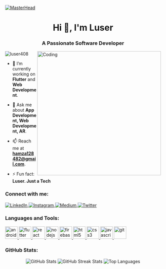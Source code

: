 <!-- Dark Themed GitHub Profile README -->
[![MasterHead](https://media.giphy.com/media/xT9IgzoKnwFNmISR8I/giphy.gif)](https://luser408.github.io)

<h1 align="center">Hi 👋, I'm Luser</h1>
<h3 align="center">A Passionate Software Developer</h3>

<img align="right" alt="Coding" width="400" src="https://media.giphy.com/media/qgQUggAC3Pfv687qPC/giphy.gif">

<p align="left"> <img src="https://komarev.com/ghpvc/?username=luser408&label=Profile%20views&color=ff69b4&style=flat" alt="luser408" /> </p>

- 🌱 I’m currently working on **Flutter** and **Web Development**.
  
- 💬 Ask me about **App Development, Web Development, AR**.
  
- 📫 Reach me at **hamza128482@gmail.com**.

- ⚡ Fun fact: **Luser. Just a Tech**

<h3 align="left">Connect with me:</h3>
<p align="left">
  <a href="https://www.linkedin.com/in/hamza-khan-8a6009230?utm_source=share&utm_campaign=share_via&utm_content=profile&utm_medium=android_app" target="_blank">
    <img align="center" src="https://img.shields.io/badge/LinkedIn-0077B5?style=for-the-badge&logo=linkedin&logoColor=white" alt="LinkedIn" />
  </a>
  <a href="https://www.instagram.com/hamza_khanjadoon?igshid=MWY3dDAwazUzaXFreA==" target="_blank">
    <img align="center" src="https://img.shields.io/badge/Instagram-E4405F?style=for-the-badge&logo=instagram&logoColor=white" alt="Instagram" />
  </a>
  <a href="https://medium.com/@hamza128482" target="_blank">
    <img align="center" src="https://img.shields.io/badge/Medium-12100E?style=for-the-badge&logo=medium&logoColor=white" alt="Medium" />
  </a>
  <a href="https://x.com/Hamza_221B?t=_GrqVsz8bC4Nt04TX8FYRA&s=09" target="_blank">
    <img align="center" src="https://img.shields.io/badge/Twitter-1DA1F2?style=for-the-badge&logo=twitter&logoColor=white" alt="Twitter" />
  </a>
</p>

<h3 align="left">Languages and Tools:</h3>
<p align="left"> 
  <a href="https://developer.android.com" target="_blank"> 
    <img src="https://img.icons8.com/color/48/000000/android-os.png" alt="android" width="40" height="40"/> 
  </a> 
  <a href="https://flutter.dev" target="_blank"> 
    <img src="https://img.icons8.com/color/48/000000/flutter.png" alt="flutter" width="40" height="40"/> 
  </a> 
  <a href="https://reactjs.org" target="_blank"> 
    <img src="https://img.icons8.com/color/48/000000/react-native.png" alt="react" width="40" height="40"/> 
  </a> 
  <a href="https://nodejs.org" target="_blank"> 
    <img src="https://img.icons8.com/color/48/000000/nodejs.png" alt="nodejs" width="40" height="40"/> 
  </a>
  <a href="https://firebase.google.com/" target="_blank"> 
    <img src="https://img.icons8.com/color/48/000000/firebase.png" alt="firebase" width="40" height="40"/> 
  </a> 
  <a href="https://www.w3schools.com/html/" target="_blank"> 
    <img src="https://img.icons8.com/color/48/000000/html-5.png" alt="html5" width="40" height="40"/> 
  </a>
  <a href="https://www.w3schools.com/css/" target="_blank"> 
    <img src="https://img.icons8.com/color/48/000000/css3.png" alt="css3" width="40" height="40"/> 
  </a>
  <a href="https://www.javascript.com/" target="_blank"> 
    <img src="https://img.icons8.com/color/48/000000/javascript.png" alt="javascript" width="40" height="40"/> 
  </a>
  <a href="https://git-scm.com/" target="_blank"> 
    <img src="https://img.icons8.com/color/48/000000/git.png" alt="git" width="40" height="40"/> 
  </a> 
</p>

<h3 align="left">GitHub Stats:</h3>
<p align="center">
  <img align="center" src="https://github-readme-stats.vercel.app/api?username=luser408&show_icons=true&theme=radical" alt="GitHub Stats" />
  <img align="center" src="https://github-readme-streak-stats.herokuapp.com/?user=luser408&theme=radical" alt="GitHub Streak Stats" />
  <img align="center" src="https://github-readme-stats.vercel.app/api/top-langs/?username=luser408&layout=compact&theme=radical" alt="Top Languages" />
</p>

